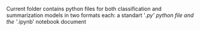 Current folder contains python files for both classification and summarization models in two formats each: a standart '*.py' python file and the '*.ipynb' notebook document
